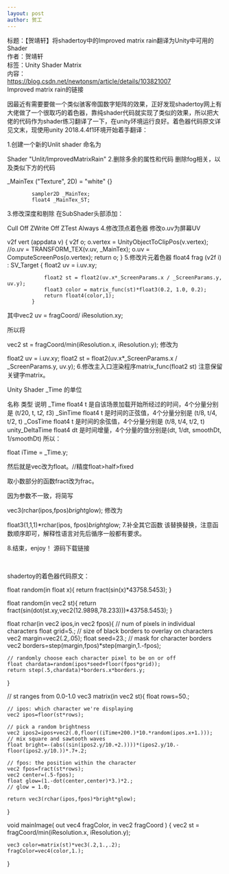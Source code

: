 ```yaml
---
layout: post
author: 贺工
---
```

标题：【贺靖轩】将shadertoy中的Improved matrix rain翻译为Unity中可用的Shader   
作者：贺靖轩  
标签：Unity Shader Matrix   
内容： </br>
https://blog.csdn.net/newtonsm/article/details/103821007   
Improved matrix rain的链接



因最近有需要要做一个类似骇客帝国数字矩阵的效果，正好发现shadertoy网上有大佬做了一个很取巧的着色器，靠纯shader代码就实现了类似的效果，所以把大佬的代码作为shader练习翻译了一下，在unity环境运行良好。着色器代码原文详见文末，现使用unity 2018.4.4f1环境开始着手翻译：

1.创建一个新的Unlit shader
命名为

Shader "Unlit/ImprovedMatrixRain"
2.删除多余的属性和代码
删除fog相关，以及类似下方的代码

_MainTex ("Texture", 2D) = "white" {}
 
            sampler2D _MainTex;
            float4 _MainTex_ST;
3.修改深度和剔除
在SubShader头部添加：

Cull Off ZWrite Off ZTest Always
4.修改顶点着色器
修改o.uv为屏幕UV

v2f vert (appdata v)
            {
                v2f o;
                o.vertex = UnityObjectToClipPos(v.vertex);
                //o.uv = TRANSFORM_TEX(v.uv, _MainTex);
				o.uv = ComputeScreenPos(o.vertex);
                return o;
            }
5.修改片元着色器
float4 frag (v2f i) : SV_Target
            {
				float2 uv = i.uv.xy;
				
				float2 st = float2(uv.x*_ScreenParams.x / _ScreenParams.y, uv.y);
				float3 color = matrix_func(st)*float3(0.2, 1.0, 0.2);
                return float4(color,1);
            }
其中vec2 uv = fragCoord/ iResolution.xy;

所以将

vec2 st = fragCoord/min(iResolution.x, iResolution.y);
修改为

float2 uv = i.uv.xy;
float2 st = float2(uv.x*_ScreenParams.x / _ScreenParams.y, uv.y);
6.修改主入口渲染程序matrix_func(float2 st)
注意保留关键字matrix。

Unity Shader _Time 的单位

名称	类型	说明
_Time	float4	t 是自该场景加载开始所经过的时间，4个分量分别是 (t/20, t, t*2, t*3)
_SinTime	float4	t 是时间的正弦值，4个分量分别是 (t/8, t/4, t/2, t)
_CosTime	float4	t 是时间的余弦值，4个分量分别是 (t/8, t/4, t/2, t)
unity_DeltaTime	float4	dt 是时间增量，4个分量的值分别是(dt, 1/dt, smoothDt, 1/smoothDt)
所以：

float iTime = _Time.y;

然后就是vec改为float。//精度float>half>fixed

取小数部分的函数fract改为frac。

因为参数不一致，将简写

vec3(rchar(ipos,fpos)*bright*glow);
修改为

float3(1,1,1)*rchar(ipos, fpos)*bright*glow;
7.补全其它函数
该替换替换，注意函数顺序即可，解释性语言对先后循序一般都有要求。

8.结束，enjoy！
源码下载链接

 

shadertoy的着色器代码原文：

float random(in float x){
    return fract(sin(x)*43758.5453);
}
 
float random(in vec2 st){
    return fract(sin(dot(st.xy,vec2(12.9898,78.233)))*43758.5453);
}
 
float rchar(in vec2 ipos,in vec2 fpos){
    // num of pixels in individual characters
    float grid=5.;
    // size of black borders to overlay on characters
    vec2 margin=vec2(.2,.05);
    float seed=23.;
    // mask for character borders
    vec2 borders=step(margin,fpos)*step(margin,1.-fpos);
    
    // randomly choose each character pixel to be on or off
    float chardata=random(ipos*seed+floor(fpos*grid));
    return step(.5,chardata)*borders.x*borders.y;
}
 
// st ranges from 0.0-1.0
vec3 matrix(in vec2 st){
    float rows=50.;
    
    // ipos: which character we're displaying
    vec2 ipos=floor(st*rows);
    
    // pick a random brightness
    vec2 ipos2=ipos+vec2(.0,floor((iTime+200.)*10.*random(ipos.x+1.)));
    // mix square and sawtooth waves
    float bright=-(abs((sin(ipos2.y/10.+2.))))*(ipos2.y/10.-floor(ipos2.y/10.))*.7+.2;
    
    // fpos: the position within the character
    vec2 fpos=fract(st*rows);
    vec2 center=(.5-fpos);
    float glow=(1.-dot(center,center)*3.)*2.;
    // glow = 1.0;
    
    return vec3(rchar(ipos,fpos)*bright*glow);
}
 
void mainImage( out vec4 fragColor, in vec2 fragCoord )
{
    vec2 st = fragCoord/min(iResolution.x, iResolution.y);
  
    vec3 color=matrix(st)*vec3(.2,1.,.2);
    fragColor=vec4(color,1.);
}
